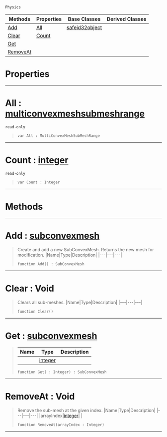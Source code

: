  `Physics`

|Methods|Properties|Base Classes|Derived Classes|
|---|---|---|---|
|[ Add](https://github.com/zeroengineteam/ZeroDocs/code_reference/class_reference/multiconvexmeshsubmeshdata.markdown#add-zero-engine-document)|[ All](https://github.com/zeroengineteam/ZeroDocs/code_reference/class_reference/multiconvexmeshsubmeshdata.markdown#all-zero-engine-document)|[safeid32object](https://github.com/zeroengineteam/ZeroDocs/code_reference/class_reference/safeid32object.markdown)| |
|[ Clear](https://github.com/zeroengineteam/ZeroDocs/code_reference/class_reference/multiconvexmeshsubmeshdata.markdown#clear-void)|[ Count](https://github.com/zeroengineteam/ZeroDocs/code_reference/class_reference/multiconvexmeshsubmeshdata.markdown#count-zero-engine-docume)| | |
|[ Get](https://github.com/zeroengineteam/ZeroDocs/code_reference/class_reference/multiconvexmeshsubmeshdata.markdown#get-zero-engine-document)| | | |
|[ RemoveAt](https://github.com/zeroengineteam/ZeroDocs/code_reference/class_reference/multiconvexmeshsubmeshdata.markdown#removeat-void)| | | |


 #  Properties


---  
 #  All : [multiconvexmeshsubmeshrange](https://github.com/zeroengineteam/ZeroDocs/code_reference/class_reference/multiconvexmeshsubmeshrange.markdown)

 `read-only`

> 
> ``` lang=cpp, name=Zilch
> var All : MultiConvexMeshSubMeshRange


---  
 #  Count : [integer](https://github.com/zeroengineteam/ZeroDocs/code_reference/zilch_base_types/integer.markdown)

 `read-only`

> 
> ``` lang=cpp, name=Zilch
> var Count : Integer


---  
 #  Methods


---  
 #  Add : [subconvexmesh](https://github.com/zeroengineteam/ZeroDocs/code_reference/class_reference/subconvexmesh.markdown)

> Create and add a new SubConvexMesh. Returns the new mesh for modification.
> |Name|Type|Description|
> |---|---|---|
> ``` lang=cpp, name=Zilch
> function Add() : SubConvexMesh
> ``` 


---  
 #  Clear : Void

> Clears all sub-meshes.
> |Name|Type|Description|
> |---|---|---|
> ``` lang=cpp, name=Zilch
> function Clear()
> ``` 


---  
 #  Get : [subconvexmesh](https://github.com/zeroengineteam/ZeroDocs/code_reference/class_reference/subconvexmesh.markdown)

> 
> |Name|Type|Description|
> |---|---|---|
> ||[integer](https://github.com/zeroengineteam/ZeroDocs/code_reference/zilch_base_types/integer.markdown)| |
> ``` lang=cpp, name=Zilch
> function Get( : Integer) : SubConvexMesh
> ``` 


---  
 #  RemoveAt : Void

> Remove the sub-mesh at the given index.
> |Name|Type|Description|
> |---|---|---|
> |arrayIndex|[integer](https://github.com/zeroengineteam/ZeroDocs/code_reference/zilch_base_types/integer.markdown)| |
> ``` lang=cpp, name=Zilch
> function RemoveAt(arrayIndex : Integer)
> ``` 


---  
 

 